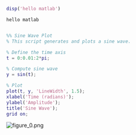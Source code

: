
```matlab
disp('hello matlab')
```

```matlabTextOutput
hello matlab
```

```matlab

%% Sine Wave Plot
% This script generates and plots a sine wave.

% Define the time axis
t = 0:0.01:2*pi;

% Compute sine wave
y = sin(t);

% Plot
plot(t, y, 'LineWidth', 1.5);
xlabel('Time (radians)');
ylabel('Amplitude');
title('Sine Wave');
grid on;
```

![figure_0.png](sine_wave_plot)


